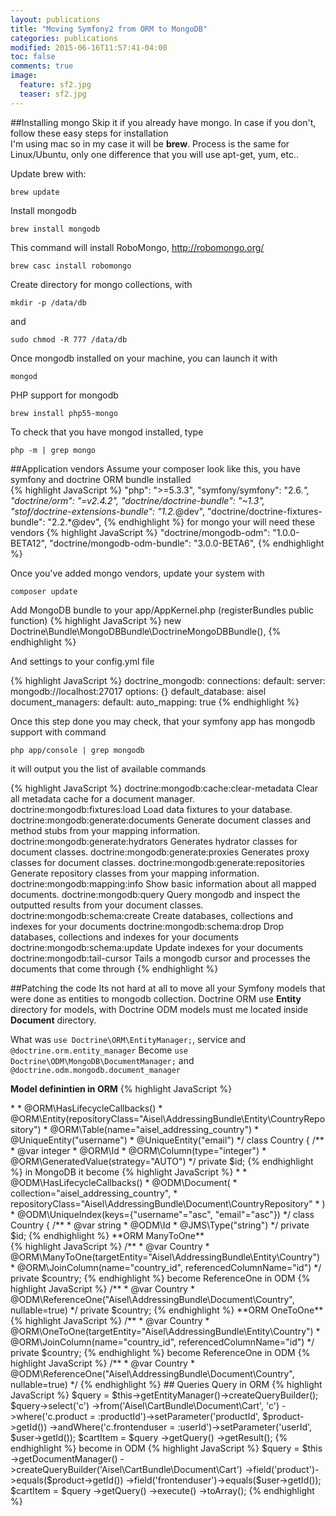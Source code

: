 ```yaml
---
layout: publications
title: "Moving Symfony2 from ORM to MongoDB"
categories: publications
modified: 2015-06-16T11:57:41-04:00
toc: false
comments: true
image:
  feature: sf2.jpg
  teaser: sf2.jpg
---
```


##Installing mongo
Skip it if you already have mongo. In case if you don't, follow these easy steps for installation<br/>
I'm using mac so in my case it will be **brew**. Process is the same for Linux/Ubuntu, only one difference that you will use apt-get, yum, etc..

Update brew with:<br/>
```
brew update
```

Install mongodb<br/>
```
brew install mongodb
```

This command will install RoboMongo, http://robomongo.org/<br/>
```
brew casc install robomongo
```

Create directory for mongo collections, with<br/>
```
mkdir -p /data/db
```
and
```
sudo chmod -R 777 /data/db
```

Once mongodb installed on your machine, you can launch it with<br/>
```
mongod
```

PHP support for mongodb<br/>
```
brew install php55-mongo
```

To check that you have mongod installed, type<br/>
```
php -m | grep mongo
```

##Application vendors
Assume your composer look like this, you have symfony and doctrine ORM bundle installed
<br/>
{% highlight JavaScript %}
"php": ">=5.3.3",
"symfony/symfony": "2.6.*",
"doctrine/orm": "=v2.4.2",
"doctrine/doctrine-bundle": "~1.3",
"stof/doctrine-extensions-bundle": "1.2.*@dev",
"doctrine/doctrine-fixtures-bundle": "2.2.*@dev",
{% endhighlight %}
for mongo your will need these vendors
{% highlight JavaScript %}
"doctrine/mongodb-odm": "1.0.0-BETA12",
"doctrine/mongodb-odm-bundle": "3.0.0-BETA6",
{% endhighlight %}

Once you've added mongo vendors, update your system with<br/> 
```
composer update 
```

Add MongoDB bundle to your app/AppKernel.php (registerBundles public function)
{% highlight JavaScript %}
new Doctrine\Bundle\MongoDBBundle\DoctrineMongoDBBundle(),
{% endhighlight %}

And settings to your config.yml file

{% highlight JavaScript %}
doctrine_mongodb:
    connections:
        default:
            server: mongodb://localhost:27017
            options: {}
    default_database: aisel
    document_managers:
        default:
            auto_mapping: true
{% endhighlight %}

Once this step done you may check, that your symfony app has mongodb support with command<br/>
```
php app/console | grep mongodb
```

it will output you the list of available commands
 
{% highlight JavaScript %}
doctrine:mongodb:cache:clear-metadata    Clear all metadata cache for a document manager.
doctrine:mongodb:fixtures:load           Load data fixtures to your database.
doctrine:mongodb:generate:documents      Generate document classes and method stubs from your mapping information.
doctrine:mongodb:generate:hydrators      Generates hydrator classes for document classes.
doctrine:mongodb:generate:proxies        Generates proxy classes for document classes.
doctrine:mongodb:generate:repositories   Generate repository classes from your mapping information.
doctrine:mongodb:mapping:info            Show basic information about all mapped documents.
doctrine:mongodb:query                   Query mongodb and inspect the outputted results from your document classes.
doctrine:mongodb:schema:create           Create databases, collections and indexes for your documents
doctrine:mongodb:schema:drop             Drop databases, collections and indexes for your documents
doctrine:mongodb:schema:update           Update indexes for your documents
doctrine:mongodb:tail-cursor             Tails a mongodb cursor and processes the documents that come through
{% endhighlight %}


##Patching the code
Its not hard at all to move all your Symfony models that were done as entities to mongodb collection.
Doctrine ORM use **Entity** directory for models, with Doctrine ODM models must me located inside **Document** directory.

What was ```use Doctrine\ORM\EntityManager;```, service and ``` @doctrine.orm.entity_manager```
Become ``` use Doctrine\ODM\MongoDB\DocumentManager; ``` and ``` @doctrine.odm.mongodb.document_manager ```
 
 
**Model definintien in ORM**
{% highlight JavaScript %}
<?php

namespace Aisel\AddressingBundle\Entity;

use Symfony\Component\Validator\Constraints as Assert;
use Gedmo\Mapping\Annotation as Gedmo;
use Doctrine\ORM\Mapping as ORM;
use Symfony\Bridge\Doctrine\Validator\Constraints\UniqueEntity;

/**
 * Country
 *
 * @author Ivan Proskoryakov <volgodark@gmail.com>
 *
 * @ORM\HasLifecycleCallbacks()
 * @ORM\Entity(repositoryClass="Aisel\AddressingBundle\Entity\CountryRepository")
 * @ORM\Table(name="aisel_addressing_country")
 * @UniqueEntity("username")
 * @UniqueEntity("email")
 */
class Country
{
    /**
     * @var integer
     * @ORM\Id
     * @ORM\Column(type="integer")
     * @ORM\GeneratedValue(strategy="AUTO")
     */
    private $id;
{% endhighlight %}

in MongoDB it become 
{% highlight JavaScript %}
<?php

namespace Aisel\AddressingBundle\Document;

use Symfony\Component\Validator\Constraints as Assert;
use Gedmo\Mapping\Annotation as Gedmo;
use Doctrine\ODM\MongoDB\Mapping\Annotations as ODM;

/**
 * Country
 *
 * @author Ivan Proskoryakov <volgodark@gmail.com>
 *
 * @ODM\HasLifecycleCallbacks()
 * @ODM\Document(
 *      collection="aisel_addressing_country",
 *      repositoryClass="Aisel\AddressingBundle\Document\CountryRepository"
 * )
 * @ODM\UniqueIndex(keys={"username"="asc", "email"="asc"})
 */
class Country
{
    /**
     * @var string
     * @ODM\Id
     * @JMS\Type("string")
     */
    private $id;
{% endhighlight %}


**ORM ManyToOne**<br/>
{% highlight JavaScript %}
/**
 * @var Country
 * @ORM\ManyToOne(targetEntity="Aisel\AddressingBundle\Entity\Country")
 * @ORM\JoinColumn(name="country_id", referencedColumnName="id")
 */
private $country;
{% endhighlight %}

become ReferenceOne in ODM
{% highlight JavaScript %}
/**
 * @var Country
 * @ODM\ReferenceOne("Aisel\AddressingBundle\Document\Country", nullable=true)
 */
private $country;
{% endhighlight %}


**ORM OneToOne**<br/>
{% highlight JavaScript %}
/**
 * @var Country
 * @ORM\OneToOne(targetEntity="Aisel\AddressingBundle\Entity\Country")
 * @ORM\JoinColumn(name="country_id", referencedColumnName="id")
 */
private $country;
{% endhighlight %}

become ReferenceOne in ODM
{% highlight JavaScript %}
/**
 * @var Country
 * @ODM\ReferenceOne("Aisel\AddressingBundle\Document\Country", nullable=true)
 */
{% endhighlight %}


## Queries

Query in ORM
{% highlight JavaScript %}
        $query = $this->getEntityManager()->createQueryBuilder();
        $query->select('c')
            ->from('Aisel\CartBundle\Document\Cart', 'c')
            ->where('c.product = :productId')->setParameter('productId', $product->getId())
            ->andWhere('c.frontenduser = :userId')->setParameter('userId', $user->getId());
        
        $cartItem = $query
        ->getQuery()
        ->getResult();
        
{% endhighlight %}

become in ODM
{% highlight JavaScript %}
        $query = $this
            ->getDocumentManager()
            ->createQueryBuilder('Aisel\CartBundle\Document\Cart')
            ->field('product')->equals($product->getId())
            ->field('frontenduser')->equals($user->getId());
        
        $cartItem = $query
            ->getQuery()
            ->execute()
            ->toArray();

{% endhighlight %}